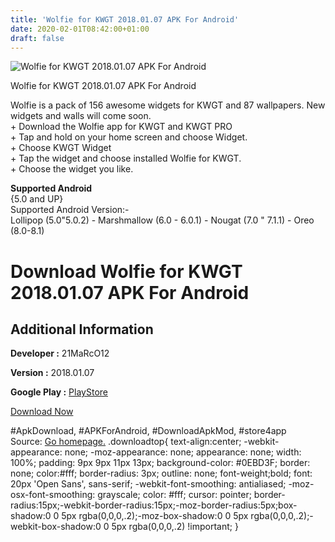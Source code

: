 ```yaml
---
title: 'Wolfie for KWGT 2018.01.07 APK For Android'
date: 2020-02-01T08:42:00+01:00
draft: false
---
```


![Wolfie for KWGT 2018.01.07 APK For Android](https://i0.wp.com/apkhome.net/wp-content/uploads/2018/12/Wolfie-for-KWGT-2018.01.07.png "Wolfie for KWGT 2018.01.07 APK For Android")

  

Wolfie for KWGT 2018.01.07 APK For Android

Wolfie is a pack of 156 awesome widgets for KWGT and 87 wallpapers. New widgets and walls will come soon.  
\+ Download the Wolfie app for KWGT and KWGT PRO  
\+ Tap and hold on your home screen and choose Widget.  
\+ Choose KWGT Widget  
\+ Tap the widget and choose installed Wolfie for KWGT.  
\+ Choose the widget you like.

**Supported Android**  
{5.0 and UP}  
Supported Android Version:-  
Lollipop (5.0"5.0.2) - Marshmallow (6.0 - 6.0.1) - Nougat (7.0 " 7.1.1) - Oreo (8.0-8.1)

Download Wolfie for KWGT 2018.01.07 APK For Android
===================================================

Additional Information
----------------------

**Developer :** 21MaRcO12

**Version :** 2018.01.07

**Google Play :** [PlayStore](https://play.google.com/store/apps/details?id=wolfieforkwgt.kustom.pack)

  

[Download Now](https://store4app.co/post/wolfie-for-kwgt-2018-01-07-apk-for-android_1573670666)

  
#ApkDownload, #APKForAndroid, #DownloadApkMod, #store4app  
Source: [Go homepage.](https://store4app.co/post/wolfie-for-kwgt-2018-01-07-apk-for-android_1573670666) .downloadtop{ text-align:center; -webkit-appearance: none; -moz-appearance: none; appearance: none; width: 100%; padding: 9px 9px 11px 13px; background-color: #0EBD3F; border: none; color:#fff; border-radius: 3px; outline: none; font-weight;bold; font: 20px 'Open Sans', sans-serif; -webkit-font-smoothing: antialiased; -moz-osx-font-smoothing: grayscale; color: #fff; cursor: pointer; border-radius:15px;-webkit-border-radius:15px;-moz-border-radius:5px;box-shadow:0 0 5px rgba(0,0,0,.2);-moz-box-shadow:0 0 5px rgba(0,0,0,.2);-webkit-box-shadow:0 0 5px rgba(0,0,0,.2) !important; }